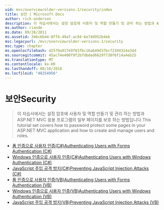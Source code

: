 ```yaml
---
uid: mvc/overview/older-versions-1/security/index
title: 보안 | Microsoft Docs
author: rick-anderson
description: 이 자습서에서는 설정 암호에 사용자 및 역할 만들기 및 관리 하는 방법과 ASP.NET MVC 응용 프로그램의 일부 페이지를 보호 하는 방법입니다.
ms.author: riande
ms.date: 09/28/2011
ms.assetid: 346c6b44-0ff4-49af-ac94-6e74d952b4eb
msc.legacyurl: /mvc/overview/older-versions-1/security
msc.type: chapter
ms.openlocfilehash: d2579a917e9f83fbc16a649d37bcf23d4324e3dd
ms.sourcegitcommit: 45ac74e400f9f2b7dbded66297730f6f14a4eb25
ms.translationtype: MT
ms.contentlocale: ko-KR
ms.lasthandoff: 08/16/2018
ms.locfileid: "48254956"
---
```

<a name="security"></a><span data-ttu-id="d5002-103">보안</span><span class="sxs-lookup"><span data-stu-id="d5002-103">Security</span></span>
====================
> <span data-ttu-id="d5002-104">이 자습서에서는 설정 암호에 사용자 및 역할 만들기 및 관리 하는 방법과 ASP.NET MVC 응용 프로그램의 일부 페이지를 보호 하는 방법입니다.</span><span class="sxs-lookup"><span data-stu-id="d5002-104">This tutorial set covers how to password protect some pages in your ASP.NET MVC application and how to create and manage users and roles.</span></span>


- [<span data-ttu-id="d5002-105">폼 인증으로 사용자 인증(C#)</span><span class="sxs-lookup"><span data-stu-id="d5002-105">Authenticating Users with Forms Authentication (C#)</span></span>](authenticating-users-with-forms-authentication-cs.md)
- [<span data-ttu-id="d5002-106">Windows 인증으로 사용자 인증(C#)</span><span class="sxs-lookup"><span data-stu-id="d5002-106">Authenticating Users with Windows Authentication (C#)</span></span>](authenticating-users-with-windows-authentication-cs.md)
- [<span data-ttu-id="d5002-107">JavaScript 주입 공격 방지(C#)</span><span class="sxs-lookup"><span data-stu-id="d5002-107">Preventing JavaScript Injection Attacks (C#)</span></span>](preventing-javascript-injection-attacks-cs.md)
- [<span data-ttu-id="d5002-108">폼 인증으로 사용자 인증(VB)</span><span class="sxs-lookup"><span data-stu-id="d5002-108">Authenticating Users with Forms Authentication (VB)</span></span>](authenticating-users-with-forms-authentication-vb.md)
- [<span data-ttu-id="d5002-109">Windows 인증으로 사용자 인증(VB)</span><span class="sxs-lookup"><span data-stu-id="d5002-109">Authenticating Users with Windows Authentication (VB)</span></span>](authenticating-users-with-windows-authentication-vb.md)
- [<span data-ttu-id="d5002-110">JavaScript 주입 공격 방지(VB)</span><span class="sxs-lookup"><span data-stu-id="d5002-110">Preventing JavaScript Injection Attacks (VB)</span></span>](preventing-javascript-injection-attacks-vb.md)
